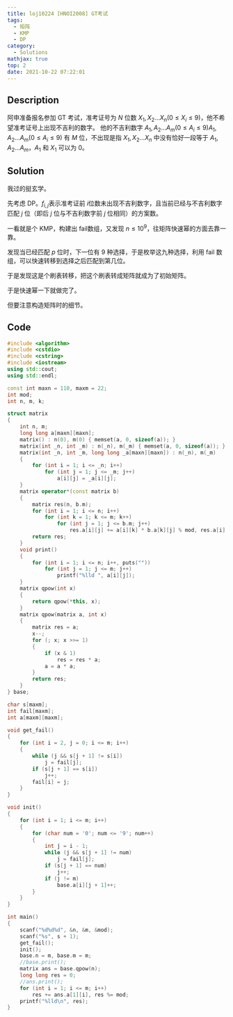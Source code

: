 ```yaml
---
title: loj10224 [HNOI2008] GT考试
tags:
  - 矩阵
  - KMP
  - DP
category:
  - Solutions
mathjax: true
top: 2
date: 2021-10-22 07:22:01
---
```


## Description

阿申准备报名参加 GT 考试，准考证号为 $N$ 位数 $X_1,X_2…X_n(0\le X_i\le9)$，他不希望准考证号上出现不吉利的数字。 他的不吉利数字 $A_1,A_2…A_m(0\le A_i\le 9)A_1,A_2…A_m(0≤A_i≤9)$ 有 $M$ 位，不出现是指 $X_1,X_2…X_n$ 中没有恰好一段等于 $A_1,A_2…A_m$，$A_1$ 和 $X_1$ 可以为 $0$。

<!--more-->

## Solution

我过的挺玄学。

先考虑 DP。$f_{i,j}$​ 表示准考证前 $i$​ 位数未出现不吉利数字，且当前已经与不吉利数字匹配 $j$​​ 位（即后 $j$ 位与不吉利数字前 $j$ 位相同）的方案数。

一看就是个 KMP，构建出 $\text{fail}$​ 数组，又发现 $n\leq10^9$，往矩阵快速幂的方面去靠一靠。

发现当已经匹配 $p$ 位时，下一位有 $9$ 种选择，于是枚举这九种选择，利用 $\text{fail}$ 数组，可以快速转移到选择之后匹配到第几位。

于是发现这是个刷表转移，把这个刷表转成矩阵就成为了初始矩阵。

于是快速幂一下就做完了。

但要注意构造矩阵时的细节。

## Code

```cpp
#include <algorithm>
#include <cstdio>
#include <cstring>
#include <iostream>
using std::cout;
using std::endl;

const int maxn = 110, maxm = 22;
int mod;
int n, m, k;

struct matrix
{
    int n, m;
    long long a[maxn][maxn];
    matrix() : n(0), m(0) { memset(a, 0, sizeof(a)); }
    matrix(int _n, int _m) : n(_n), m(_m) { memset(a, 0, sizeof(a)); }
    matrix(int _n, int _m, long long _a[maxn][maxn]) : n(_n), m(_m)
    {
        for (int i = 1; i <= _n; i++)
            for (int j = 1; j <= _m; j++)
                a[i][j] = _a[i][j];
    }
    matrix operator*(const matrix b)
    {
        matrix res(n, b.m);
        for (int i = 1; i <= n; i++)
            for (int k = 1; k <= m; k++)
                for (int j = 1; j <= b.m; j++)
                    res.a[i][j] += a[i][k] * b.a[k][j] % mod, res.a[i][j] %= mod;
        return res;
    }
    void print()
    {
        for (int i = 1; i <= n; i++, puts(""))
            for (int j = 1; j <= m; j++)
                printf("%lld ", a[i][j]);
    }
    matrix qpow(int x)
    {
        return qpow(*this, x);
    }
    matrix qpow(matrix a, int x)
    {
        matrix res = a;
        x--;
        for (; x; x >>= 1)
        {
            if (x & 1)
                res = res * a;
            a = a * a;
        }
        return res;
    }
} base;

char s[maxm];
int fail[maxm];
int a[maxm][maxm];

void get_fail()
{
    for (int i = 2, j = 0; i <= m; i++)
    {
        while (j && s[j + 1] != s[i])
            j = fail[j];
        if (s[j + 1] == s[i])
            j++;
        fail[i] = j;
    }
}

void init()
{
    for (int i = 1; i <= m; i++)
    {
        for (char num = '0'; num <= '9'; num++)
        {
            int j = i - 1;
            while (j && s[j + 1] != num)
                j = fail[j];
            if (s[j + 1] == num)
                j++;
            if (j != m)
                base.a[i][j + 1]++;
        }
    }
}

int main()
{
    scanf("%d%d%d", &n, &m, &mod);
    scanf("%s", s + 1);
    get_fail();
    init();
    base.n = m, base.m = m;
    //base.print();
    matrix ans = base.qpow(n);
    long long res = 0;
    //ans.print();
    for (int i = 1; i <= m; i++)
        res += ans.a[1][i], res %= mod;
    printf("%lld\n", res);
}
```

